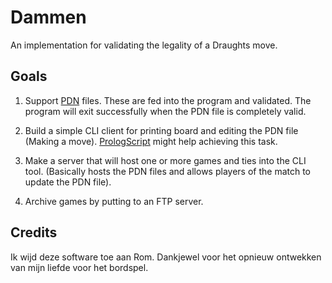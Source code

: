 # Dammen

An implementation for validating the legality of a Draughts move.

## Goals

1. Support [PDN][1] files. These are fed into the program and validated. The
   program will exit successfully when the PDN file is completely valid.

2. Build a simple CLI client for printing board and editing the PDN file
   (Making a move). [PrologScript][2] might help achieving this task.

3. Make a server that will host one or more games and ties into the CLI tool.
   (Basically hosts the PDN files and allows players of the match to update the
   PDN file).

4. Archive games by putting to an FTP server.

## Credits

Ik wijd deze software toe aan Rom. Dankjewel voor het opnieuw ontwekken van
mijn liefde voor het bordspel.

[1]:https://en.wikipedia.org/wiki/Portable_Draughts_Notation
[2]:https://www.swi-prolog.org/FAQ/PrologScript.html
[3]:https://www.swi-prolog.org/pldoc/man?section=optparse
